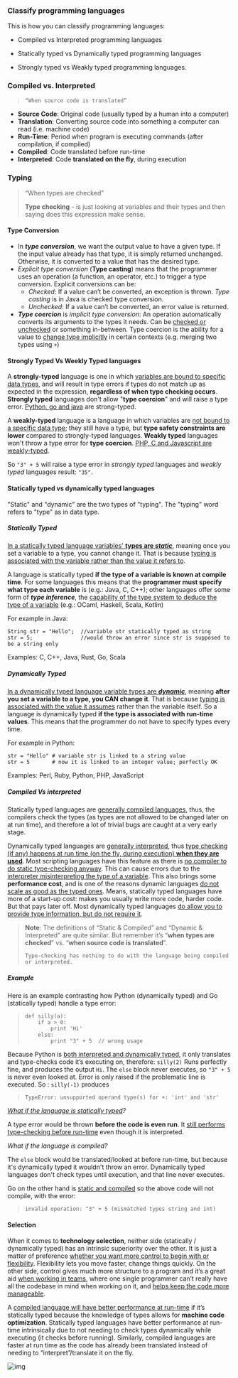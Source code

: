 ### Classify programming languages

This is how you can classify programming languages:

- Compiled vs Interpreted programming languages 
- Statically typed vs Dynamically typed programming languages 

- Strongly typed vs Weakly typed programming languages.

### Compiled vs. Interpreted

> ```
> “When source code is translated”
> ```

- **Source Code**: Original code (usually typed by a human into a computer)
- **Translation**: Converting source code into something a computer can read (i.e. machine code)
- **Run-Time**: Period when program is executing commands (after compilation, if compiled)
- **Compiled**: Code translated before run-time
- **Interpreted**: Code **translated on the fly**, during execution

### Typing

> “When types are checked”
>
> **Type checking** - is just looking at variables and their types and then saying does this expression make sense.

#### Type Conversion

- In ***type conversion***, we want the output value to have a given type. If the input value already has that type, it is simply returned unchanged. Otherwise, it is converted to a value that has the desired type.
- *Explicit type conversion* (**Type casting**) means that the programmer uses an operation (a function, an operator, etc.) to trigger a type conversion. Explicit conversions can be:
  - *Checked*: If a value can’t be converted, an exception is thrown. *Type casting* is in Java is checked type conversion.
  - *Unchecked*: If a value can’t be converted, an error value is returned.
- ***Type coercion*** is *implicit type conversion*: An operation automatically converts its arguments to the types it needs. Can be <u>checked or unchecked</u> or something in-between. Type coercion is the ability for a value to <u>change type implicitly</u> in certain contexts (e.g. merging two types using `+`)

#### Strongly Typed Vs Weekly Typed languages

A **strongly-typed** language is one in which <u>variables are bound to specific data types</u>, and will result in type errors if types do not match up as expected in the expression,  **regardless of when type checking occurs**.  **Strongly typed** languages don't allow "**type coercion**" and will raise a type error. <u>Python, go and java</u> are strong-typed.

A **weakly-typed** language is a language in which variables are <u>not bound to a specific data type</u>; they still have a type, but **type safety constraints are lower** compared to strongly-typed languages. **Weakly typed** languages won't throw a type error for **type coercion**. <u>PHP, C and Javascript are weakly-typed</u>.

So `"3" + 5` will raise a type error in *strongly typed* languages and *weakly typed* languages result: `"35"`.

#### Statically typed vs dynamically typed languages

"Static" and "dynamic" are the two types of "typing". The "typing" word refers to "type" as in data type. 

##### Statically Typed

<u>In a statically typed language variables' **types are *static***</u>, meaning once you set a variable to a type, you cannot change it. That is because <u>typing is associated with the variable rather than the value it refers to</u>.

A language is statically typed **if the type of a variable is known at compile time**. For some languages this means that the **programmer must specify what type each variable** is (e.g.: Java, C, C++); other languages offer some form of ***type inference***, the <u>capability of the type system to deduce the type of a variable</u> (e.g.: OCaml, Haskell, Scala, Kotlin)

For example in Java:

```
String str = "Hello";  //variable str statically typed as string
str = 5;               //would throw an error since str is supposed to be a string only
```

Examples: C, C++, Java, Rust, Go, Scala

##### Dynamically Typed

<u>In a dynamically typed language variable types are ***dynamic***</u>, meaning **after you set a variable to a type, you CAN change it**. That is because <u>typing is associated with the value it assumes</u> rather than the variable itself. So a language is dynamically typed **if the type is associated with run-time values**. This means that the programmer do not have to specify types every time.

For example in Python:

```
str = "Hello" # variable str is linked to a string value
str = 5       # now it is linked to an integer value; perfectly OK
```

Examples: Perl, Ruby, Python, PHP, JavaScript

##### Compiled Vs interpreted

Statically typed languages are <u>generally compiled languages</u>, thus, the compilers check the types (as types are not allowed to be changed later on at run time), and therefore a lot of trivial bugs are caught at a very early stage. 

Dynamically typed languages are <u>generally interpreted</u>, thus <u>type checking (if any) happens at run time (on the fly, during execution) **when they are used**</u>. Most scripting languages have this feature as there is <u>no compiler to do static type-checking anyway</u>. This can cause errors due to the <u>interpreter misinterpreting the type of a variable</u>. This also brings some **performance cost**, and is one of the reasons dynamic languages <u>do not scale as good as the typed ones</u>. Means, statically typed languages have more of a start-up cost: makes you usually write more code, harder code. But that pays later off. Most dynamically typed languages <u>do allow you to provide type information, but do not require it</u>.

> **Note**: The definitions of “Static & Compiled” and “Dynamic & Interpreted” are quite similar. But remember it’s “**when types are checked**” vs. “**when source code is translated**”.
>
> ```
> Type-checking has nothing to do with the language being compiled or interpreted.
> ```

##### Example

Here is an example contrasting how Python (dynamically typed) and Go (statically typed) handle a type error:

> ```
> def silly(a):
>     if a > 0:
>         print 'Hi'
>     else:
>         print "3" + 5  // wrong usage
> ```

Because Python is <u>both interpreted and dynamically typed</u>, it only translates and type-checks code it’s executing on, therefore:  ` silly(2) ` Runs perfectly fine, and produces the output `Hi`. The `else` block never executes, so `"3" + 5` is never even looked at. Error is only raised if the problematic line is executed. So :  ` silly(-1) ` produces

> ```
> TypeError: unsupported operand type(s) for +: 'int' and 'str'
> ```

*<u>What if the language is statically typed</u>?*

A type error would be thrown **before the code is even run**. It <u>still performs type-checking before run-time</u> even though it is interpreted.

*What if the language is compiled?*

The `else` block would be translated/looked at before run-time, but because it's dynamically typed it wouldn't throw an error. Dynamically typed languages don't check types until execution, and that line never executes.

Go on the other hand is <u>static and compiled</u> so the above  code will not compile, with the error:

> ```
> invalid operation: "3" + 5 (mismatched types string and int)
> ```

#### Selection

When it comes to **technology selection**, neither side (statically / dynamically typed) has an intrinsic superiority over the other. It is just a matter of preference <u>whether you want more control to begin with or flexibility</u>. Flexibility lets you move faster, change things quickly. On the other side, control gives much more structure to a program and it’s a great aid <u>when working in teams</u>, where one single programmer can’t really have all the codebase in mind when working on it, and <u>helps keep the code more manageable</u>.

A <u>compiled language will have better performance at run-time</u> if it’s statically typed because the knowledge of types allows for **machine code optimization**. Statically typed languages have better performance at run-time intrinsically due to not needing to check types dynamically while executing (it checks before running). Similarly, compiled languages are faster at run time as the code has already been translated instead of needing to “interpret”/translate it on the fly.

![img](https://miro.medium.com/max/1648/1*BddwVWW6hFU0miT9DCbUWQ.png)




